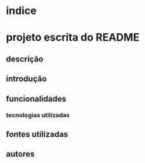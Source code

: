 # indice

# projeto escrita do README

## descrição

## introdução

## funcionalidades

### tecnologias utilizadas

## fontes utilizadas

## autores